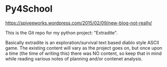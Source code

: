 # Py4School
https://spiveeworks.wordpress.com/2015/02/09/new-blog-not-really/

This is the Git repo for my python project: "Extradite".

Basically extradite is an exploration/survival text based diablo style ASCII game.
The existing content will vary as the project goes on, but once upon a time (the time of writing this) there was NO content, so keep that in mind while reading various notes of planning and/or contenet analysis.
